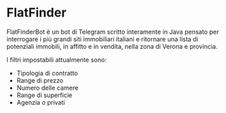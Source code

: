 # FlatFinder

FlatFinderBot è un bot di Telegram scritto interamente in Java pensato per interrogare i più grandi siti immobiliari italiani e ritornare una lista di potenziali immobili, in affitto e in vendita, nella zona di Verona e provincia.

I filtri impostabili attualmente sono:
- Tipologia di contratto
- Range di prezzo
- Numero delle camere
- Range di superficie
- Agenzia o privati

